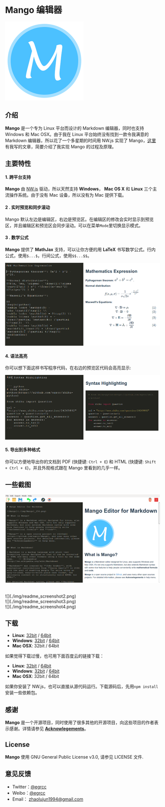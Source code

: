 
# Mango 编辑器

![Mango](./img/Mango1_256.png)

## 介绍

**Mango** 是一个专为 Linux 平台而设计的 Markdown 编辑器，同时也支持 Windows 和 Mac OSX。由于我在 Linux 平台始终没有找到一款令我满意的 Markdown 编辑器，所以花了一个多星期的时间用 NW.js 实现了 Mango，[这里](http://egrcc.github.io/2015/04/12/mango-tutorial/)有我写的文章，简要介绍了我实现 Mango 的过程及原理。

## 主要特性

#### 1. 跨平台支持

**Mango** 由 [NW.js](http://nwjs.io/) 驱动，所以天然支持 **Windows**， **Mac OS X** 和 **Linux** 三个主流操作系统。由于没有 Mac 设备，所以没有为 Mac 提供下载。

#### 2 . 实时预览和同步滚动

Mango 默认左边是编辑区，右边是预览区。在编辑区的修改会实时显示到预览区，并且编辑区和预览区会同步滚动。可以在菜单`Mode`里切换显示模式。

#### 3 . 数学公式
 
**Mango** 提供了 **MathJax** 支持，可以让你方便的用 **LaTeX** 书写数学公式。行内公式，使用`$...$`，行间公式，使用`$$...$$`。

![](./img/readme_math.png)
    
                            
#### 4. 语法高亮 

你可以想下面这样书写程序代码，在右边的预览区代码会高亮显示:

![](./img/readme_code.png)

#### 5. 导出到多种格式 

你可以方便地导出你的文档到 PDF (快捷键: `Ctrl + E`) 和 HTML (快捷键: `Shift + Ctrl + E`)，并且外观格式跟在 Mango 里看到的几乎一样。

## 一些截图

![](./img/readme_screenshot1.png)


</br>
![](./img/readme_screenshot2.png)

</br>
![](./img/readme_screenshot3.png)

</br>
![](./img/readme_screenshot4.png)

## 下载

- **Linux**: [32bit](./dists/mango-v0.1.0-linux-ia32.tar.gz?raw=true) / [64bit](./dists/mango-v0.1.0-linux-x64.tar.gz?raw=true)
- **Windows**: [32bit](./dists/mango-v0.1.0-win-ia32.zip?raw=true) / [64bit](./dists/mango-v0.1.0-win-x64.zip?raw=true)
- **Mac OSX**: 32bit / 64bit

如果觉得下载过慢，也可用下面百度云的链接下载：

- **Linux**: [32bit](http://pan.baidu.com/s/1pJ3Ie4F) / [64bit](http://pan.baidu.com/s/1pJ3Ie4F)
- **Windows**: [32bit](http://pan.baidu.com/s/1pJ3Ie4F) / [64bit](http://pan.baidu.com/s/1pJ3Ie4F)
- **Mac OSX**: 32bit / 64bit

如果你安装了 NW.js，也可以直接从源代码运行。下载源码后，先用`npm install`安装一些依赖包。

## 感谢

**Mango** 是一个开源项目，同时使用了很多其他的开源项目，向这些项目的作者表示感谢。详情请参见 [**Acknowlegements**](./docs/Acknowlegements.md)。 

## License

**Mango** 使用 GNU General Public License v3.0, 请参见 LICENSE 文件.

## 意见反馈

- Twitter：[@egrcc](https://twitter.com/egrcc)
- Weibo：[@egrcc](http://weibo.com/u/2948739432)
- Email： [zhaolujun1994@gmail.com](mailto:zhaolujun1994@gmail.com)
